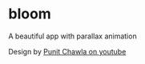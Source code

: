 # bloom

A beautiful app with parallax animation

Design by [Punit Chawla on youtube](https://bit.ly/2y01V2i)
